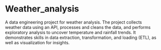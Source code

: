 # Weather_analysis
A data engineering project for weather analysis. The project collects weather data using an API, processes and cleans the data, and performs exploratory analysis to uncover temperature and rainfall trends. It demonstrates skills in data extraction, transformation, and loading (ETL), as well as visualization for insights.
